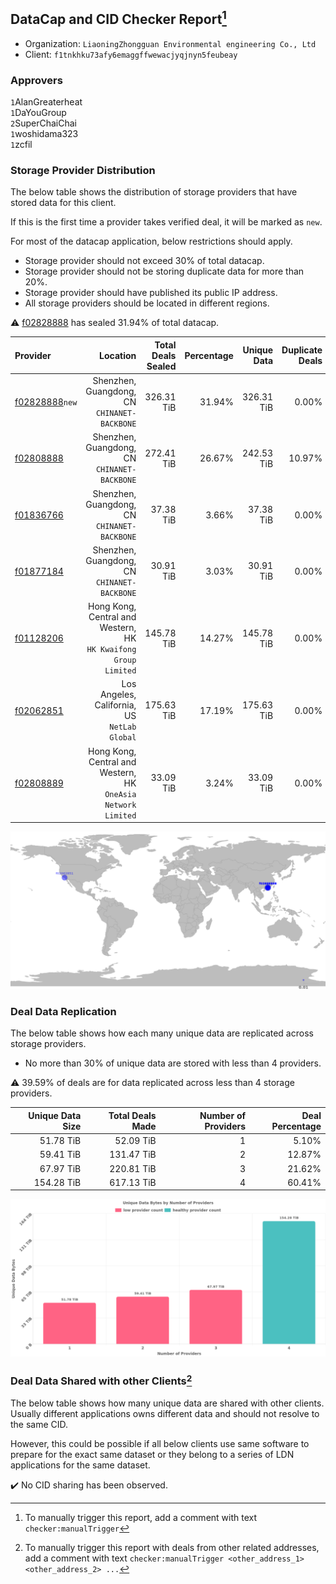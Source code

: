 ## DataCap and CID Checker Report[^1]
 - Organization: `LiaoningZhongguan Environmental engineering Co., Ltd`
 - Client: `f1tnkhku73afy6emaggffwewacjyqjnyn5feubeay`
### Approvers
`1`AlanGreaterheat<br/>`1`DaYouGroup<br/>`2`SuperChaiChai<br/>`1`woshidama323<br/>`1`zcfil


### Storage Provider Distribution
The below table shows the distribution of storage providers that have stored data for this client.

If this is the first time a provider takes verified deal, it will be marked as `new`.

For most of the datacap application, below restrictions should apply.
 - Storage provider should not exceed 30% of total datacap.
 - Storage provider should not be storing duplicate data for more than 20%.
 - Storage provider should have published its public IP address.
 - All storage providers should be located in different regions.

⚠️ [f02828888](https://filfox.info/en/address/f02828888) has sealed 31.94% of total datacap.

| Provider                                                    |                                                           Location | Total Deals Sealed | Percentage | Unique Data | Duplicate Deals |
| :---------------------------------------------------------- | -----------------------------------------------------------------: | -----------------: | ---------: | ----------: | --------------: |
| [f02828888](https://filfox.info/en/address/f02828888)`new`  |                    Shenzhen, Guangdong, CN<br/>`CHINANET-BACKBONE` |         326.31 TiB |     31.94% |  326.31 TiB |           0.00% |
| [f02808888](https://filfox.info/en/address/f02808888)       |                    Shenzhen, Guangdong, CN<br/>`CHINANET-BACKBONE` |         272.41 TiB |     26.67% |  242.53 TiB |          10.97% |
| [f01836766](https://filfox.info/en/address/f01836766)       |                    Shenzhen, Guangdong, CN<br/>`CHINANET-BACKBONE` |          37.38 TiB |      3.66% |   37.38 TiB |           0.00% |
| [f01877184](https://filfox.info/en/address/f01877184)       |                    Shenzhen, Guangdong, CN<br/>`CHINANET-BACKBONE` |          30.91 TiB |      3.03% |   30.91 TiB |           0.00% |
| [f01128206](https://filfox.info/en/address/f01128206)       | Hong Kong, Central and Western, HK<br/>`HK Kwaifong Group Limited` |         145.78 TiB |     14.27% |  145.78 TiB |           0.00% |
| [f02062851](https://filfox.info/en/address/f02062851)       |                    Los Angeles, California, US<br/>`NetLab Global` |         175.63 TiB |     17.19% |  175.63 TiB |           0.00% |
| [f02808889](https://filfox.info/en/address/f02808889)       |   Hong Kong, Central and Western, HK<br/>`OneAsia Network Limited` |          33.09 TiB |      3.24% |   33.09 TiB |           0.00% |

<img src="https://raw.githubusercontent.com/data-preservation-programs/filplus-checker-assets/main/filecoin-project/filecoin-plus-large-datasets/issues/2228/1704253261577.png"/>

### Deal Data Replication
The below table shows how each many unique data are replicated across storage providers.

- No more than 30% of unique data are stored with less than 4 providers.

⚠️ 39.59% of deals are for data replicated across less than 4 storage providers.

| Unique Data Size | Total Deals Made | Number of Providers | Deal Percentage |
| ---------------: | ---------------: | ------------------: | --------------: |
|        51.78 TiB |        52.09 TiB |                   1 |           5.10% |
|        59.41 TiB |       131.47 TiB |                   2 |          12.87% |
|        67.97 TiB |       220.81 TiB |                   3 |          21.62% |
|       154.28 TiB |       617.13 TiB |                   4 |          60.41% |

<img src="https://raw.githubusercontent.com/data-preservation-programs/filplus-checker-assets/main/filecoin-project/filecoin-plus-large-datasets/issues/2228/1704253262242.png"/>

### Deal Data Shared with other Clients[^3]
The below table shows how many unique data are shared with other clients.
Usually different applications owns different data and should not resolve to the same CID.

However, this could be possible if all below clients use same software to prepare for the exact same dataset or they belong to a series of LDN applications for the same dataset.

✔️ No CID sharing has been observed.

[^1]: To manually trigger this report, add a comment with text `checker:manualTrigger`

[^2]: Deals from those addresses are combined into this report as they are specified with `checker:manualTrigger`

[^3]: To manually trigger this report with deals from other related addresses, add a comment with text `checker:manualTrigger <other_address_1> <other_address_2> ...`
